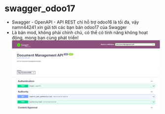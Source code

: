 # swagger_odoo17
- Swagger - OpenAPI - API REST chỉ hỗ trợ odoo16 là tối đa, vậy namn44241 xin gửi tới các bạn bản odoo17 của Swagger
- Là bản mod, không phải chính chủ, có thể có tính năng không hoạt động, mong bạn cùng phát triển!
![alt text](image.png)